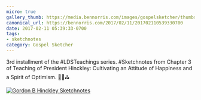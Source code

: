 ```yaml
---
micro: true
gallery_thumb: https://media.bennorris.com/images/gospelsketcher/thumbs/hinckley-teachings-3.jpg
canonical_url: https://bennorris.com/2017/02/11/201702110539330700
date: 2017-02-11 05:39:33-0700
tags:
- sketchnotes
category: Gospel Sketcher
---
```


3rd installment of the #LDSTeachings series. #Sketchnotes from Chapter 3 of Teaching of President Hinckley: Cultivating an Attitude of Happiness and a Spirit of Optimism. ✍🏼⛪️

[![Gordon B Hinckley Sketchnotes](https://media.bennorris.com/images/gospelsketcher/general/hinckley-teachings-3.jpg)](https://media.bennorris.com/images/gospelsketcher/general/hinckley-teachings-3.jpg)